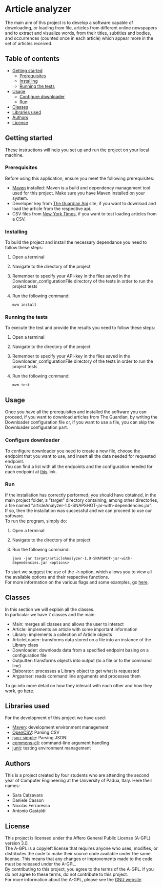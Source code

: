 # Article analyzer

The main aim of this project is to develop a software capable of downloading, or loading from file, articles from different online newspapers and to extract and visualize words, from their titles, subtitles and bodies, and occurrences (counted once in each article) which appear more in the set of articles received.

## Table of contents
- [Getting started](#Getting_started)
    - [Prerequisites](#Prerequisites)
    - [Installing](#Installing)
    - [Running the tests](#Running_the_tests)
- [Usage](#Usage)
    - [Configure downloader](#Configure_downloader)
    - [Run](#Run)
- [Classes](#Classes)
- [Libraries used](#Libraries_used)
- [Authors](#Authors)
- [License](#License)

## Getting started
These instructions will help you set up and run the project on your local machine.

### Prerequisites
Before using this application, ensure you meet the following prerequisites:

- [Maven](https://maven.apache.org/) installed: Maven is a build and dependency management tool used for this project. Make sure you have Maven installed on your system.
- Developer key from [The Guardian Api](https://open-platform.theguardian.com/) site, if you want to download and load the article from the respective api.      
- CSV files from [New York Times](https://www.nytimes.com/), if you want to test loading articles from a CSV.     

### Installing
To build the project and install the necessary dependance you need to follow these steps:    

1. Open a terminal     
2. Navigate to the directory of the project
3. Remember to specify your API-key in the files saved in the Downloader_configurationFile directory of the tests in order to run the project tests
4. Run the following command:

    `mvn install`

### Running the tests
To execute the test and provide the results you need to follow these steps:      

1. Open a terminal      
2. Navigate to the directory of the project
3. Remember to specify your API-key in the files saved in the Downloader_configurationFile directory of the tests in order to run the project tests    
3. Run the following command:

    `mvn test`

## Usage
Once you have all the prerequisites and installed the software you can proceed, if you want to download articles from The Guardian, by writing the Downloader configuration file or, if you want to use a file, you can skip the Downloader configuration part.    

### Configure downloader
To configure downloader you need to create a new file, choose the endpoint that you want to use, and insert all the data needed for requested endpoint.         
You can find a list with all the endpoints and the configuration needed for each endpoint at [this](endpoints.html) link.     

### Run
If the installation has correctly performed, you should have obtained, in the main project folder, a "target" directory containing, among other directories, a file named "articleAnalyzer-1.0-SNAPSHOT-jar-with-dependencies.jar".           
If so, then the installation was successful and we can proceed to use our software.    
To run the program, simply do:     

1. Open a terminal     
2. Navigate to the directory of the project      
3. Run the following command:

    `java -jar target/articleAnalyzer-1.0-SNAPSHOT-jar-with-dependencies.jar <options>`

To start we suggest the use of the `-h` option, which allows you to view all the available options and their respective functions.        
For more information on the various flags and some examples, go [here](run.html).     

## Classes
In this section we will explain all the classes.      
In particular we have 7 classes and the main:     

- Main: merges all classes and allows the user to interact     
- Article: implements an article with some important information    
- Library: implements a collection of Article objects     
- ArticleLoader: transforms data stored on a file into an instance of the Library class  
- Downloader: downloads data from a specified endpoint basing on a configuration file   
- Outputter: transforms objects into output (to a file or to the command line)
- Elaborator: processes a Library object to get what is requested     
- Argparser: reads command line arguments and processes them           

To go into more detail on how they interact with each other and how they work, go [here](implementation.html).

## Libraries used
For the development of this project we have used:

- [Maven](https://maven.apache.org/): development environment management
- [OpenCSV](https://opencsv.sourceforge.net/): Parsing CSV
- [json-simple](https://code.google.com/archive/p/json-simple/): Parsing JSON
- [commons-cli](https://commons.apache.org/proper/commons-cli/): command-line argument handling
- [junit](https://junit.org/junit5/): testing environment management

## Authors
This is a project created by four students who are attending the second year of Computer Engineering at the University of Padua, Italy.
Here their names:

- Sara Calzavara
- Daniele Casson
- Nicolas Ferraresso
- Antonio Gastaldi

## License
This project is licensed under the Affero General Public License (A-GPL) version 3.0.      
The A-GPL is a copyleft license that requires anyone who uses, modifies, or distributes the code to make their source code available under the same license. This means that any changes or improvements made to the code must be released under the A-GPL.       
By contributing to this project, you agree to the terms of the A-GPL. If you do not agree to these terms, do not contribute to this project.    
For more information about the A-GPL, please see the [GNU website](https://www.gnu.org/licenses/agpl-3.0.en.html).
